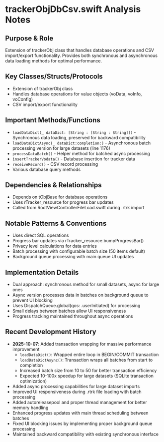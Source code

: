 # trackerObjDbCsv.swift Analysis Notes

## Purpose & Role
Extension of trackerObj class that handles database operations and CSV import/export functionality. Provides both synchronous and asynchronous data loading methods for optimal performance.

## Key Classes/Structs/Protocols
- Extension of trackerObj class
- Handles database operations for value objects (voData, voInfo, voConfig)
- CSV import/export functionality

## Important Methods/Functions
- `loadDataDict(_ dataDict: [String : [String : String]])` - Synchronous data loading, preserved for backward compatibility
- `loadDataDictAsync(_ dataDict:completion:)` - Asynchronous batch processing version for large datasets (line 1176)
- `processDataBatch()` - Helper method for batched async processing
- `insertTrackerVodata()` - Database insertion for tracker data
- `receiveRecord()` - CSV record processing
- Various database query methods

## Dependencies & Relationships
- Depends on tObjBase for database operations
- Uses rTracker_resource for progress bar updates
- Called from RootViewControllerFileLoad.swift during .rtrk import

## Notable Patterns & Conventions
- Uses direct SQL operations
- Progress bar updates via rTracker_resource.bumpProgressBar()
- Privacy level calculations for data entries
- Batch processing with configurable batch size (50 items default)
- Background queue processing with main queue UI updates

## Implementation Details
- Dual approach: synchronous method for small datasets, async for large ones
- Async version processes data in batches on background queue to prevent UI blocking
- Uses DispatchQueue.global(qos: .userInitiated) for processing
- Small delays between batches allow UI responsiveness
- Progress tracking maintained throughout async operations

## Recent Development History
- **2025-10-07**: Added transaction wrapping for massive performance improvement
  - `loadDataDict()`: Wrapped entire loop in BEGIN/COMMIT transaction
  - `loadDataDictAsync()`: Transaction wraps all batches from start to completion
  - Increased batch size from 10 to 50 for better transaction efficiency
  - Expected 10-100x speedup for large datasets (SQLite transaction optimization)
- Added async processing capabilities for large dataset imports
- Improved UI responsiveness during .rtrk file loading with batch processing
- Added autoreleasepool and proper thread management for better memory handling
- Enhanced progress updates with main thread scheduling between batches
- Fixed UI blocking issues by implementing proper background queue processing
- Maintained backward compatibility with existing synchronous interface